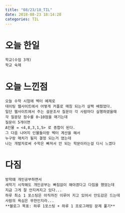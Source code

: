 ```yaml
---
title: "08/23/18_TIL"
date: 2018-08-23 18:14:28 
categories: TIL
---
```


# 오늘 한일
    학교(수업 3개)
    학교 숙제
    
# 오늘 느낀점
    오늘 수학 시험에 벡터 예제로
    데이팅 웹사이트에서 어떻게 커플로 매칭 되는가 살짝 배웠었다.
    일단 웹사이트에서 주는 설문조사 질문이 각 사람마다 실행하였을때
    각 질문당 점수를 0~10점을 매기는데 
    질문이 5개이면 
    A인물 = <4,8,3,1,5> 로 종합이 된다.
    그 다음 나머지 인물들이랑 벡터 계산을 해서
    누구랑 매치가 될지 결정 되는거 였는데
    나는 개발자로써 수학은 빠져서 안 되는 학문이라는걸 다시 느꼈다

# 다짐
    방학떄 개인공부하면서 
    새학기 시작해도 개인공부는 빠짐없이 해야겠다고 다짐을 했었는데
    지금 그게 잘 안지켜지고 있다...
    하루 최소 1 포스팅은 아직까진 이루어 지고 있어서 안도감은 드는데
    사람의 욕심은 무한인지라...
    **블로그 목표: 하루 1포스팅 + 하루 1 프로그래밍 문제 풀기**

